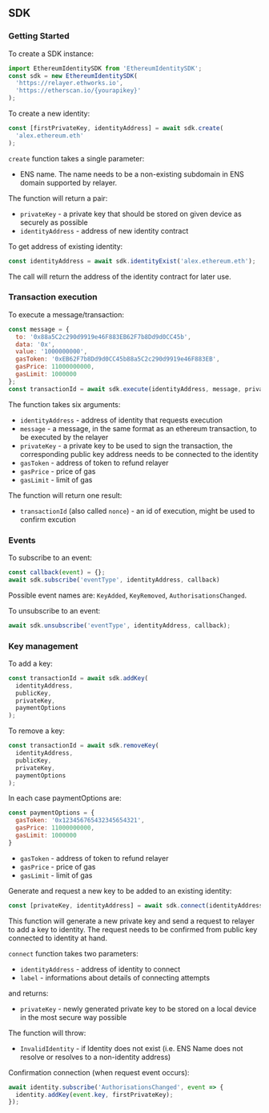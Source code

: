 ## SDK

### Getting Started

To create a SDK instance:

```js
import EthereumIdentitySDK from 'EthereumIdentitySDK';
const sdk = new EthereumIdentitySDK(
  'https://relayer.ethworks.io',
  'https://etherscan.io/{yourapikey}'
);
```

To create a new identity:

```js
const [firstPrivateKey, identityAddress] = await sdk.create(
  'alex.ethereum.eth'
);
```

`create` function takes a single parameter:

- ENS name. The name needs to be a non-existing subdomain in ENS domain supported by relayer.

The function will return a pair:

- `privateKey` - a private key that should be stored on given device as securely as possible
- `identityAddress` - address of new identity contract

To get address of existing identity:

```js
const identityAddress = await sdk.identityExist('alex.ethereum.eth');
```

The call will return the address of the identity contract for later use.


### Transaction execution

To execute a message/transaction:

```js
const message = {
  to: '0x88a5C2c290d9919e46F883EB62F7b8Dd9d0CC45b',
  data: '0x',
  value: '1000000000',
  gasToken: '0xEB62F7b8Dd9d0CC45b88a5C2c290d9919e46F883EB',
  gasPrice: 11000000000,
  gasLimit: 1000000
};
const transactionId = await sdk.execute(identityAddress, message, privateKey);
```

The function takes six arguments:

- `identityAddress` - address of identity that requests execution
- `message` - a message, in the same format as an ethereum transaction, to be executed by the relayer
- `privateKey` - a private key to be used to sign the transaction, the corresponding public key address needs to be connected to the identity
- `gasToken` - address of token to refund relayer
- `gasPrice` - price of gas
- `gasLimit` - limit of gas

The function will return one result:

- `transactionId` (also called `nonce`) - an id of execution, might be used to confirm excution


### Events

To subscribe to an event:

```js
const callback(event) = {};
await sdk.subscribe('eventType', identityAddress, callback)
```

Possible event names are: `KeyAdded`, `KeyRemoved`, `AuthorisationsChanged`.

To unsubscribe to an event:

```js
await sdk.unsubscribe('eventType', identityAddress, callback);
```

### Key management

To add a key:

```js
const transactionId = await sdk.addKey(
  identityAddress,
  publicKey,
  privateKey,
  paymentOptions
);
```

To remove a key:

```js
const transactionId = await sdk.removeKey(
  identityAddress,
  publicKey,
  privateKey,
  paymentOptions
);
```

In each case paymentOptions are:

```js
const paymentOptions = {
  gasToken: '0x123456765432345654321',
  gasPrice: 11000000000,
  gasLimit: 1000000
}
```
- `gasToken` - address of token to refund relayer
- `gasPrice` - price of gas
- `gasLimit` - limit of gas


Generate and request a new key to be added to an existing identity:

```js
const [privateKey, identityAddress] = await sdk.connect(identityAddress, label);
```

This function will generate a new private key and send a request to relayer to add a key to identity. The request needs to be confirmed from public key connected to identity at hand.

`connect` function takes two parameters:

- `identityAddress` - address of identity to connect
- `label` - informations about details of connecting attempts

and returns:

- `privateKey` - newly generated private key to be stored on a local device in the most secure way possible


The function will throw:

- `InvalidIdentity` - if Identity does not exist (i.e. ENS Name does not resolve or resolves to a non-identity address)


Confirmation connection (when request event occurs):

```js
await identity.subscribe('AuthorisationsChanged', event => {
  identity.addKey(event.key, firstPrivateKey);
});
```
